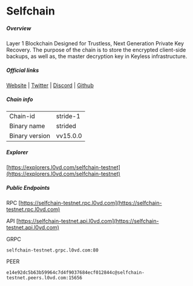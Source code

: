 # Selfchain


##### Overview
Layer 1 Blockchain Designed for Trustless, Next Generation Private Key Recovery. The purpose of the chain is to store the encrypted client-side backups, as well as, the master decryption key in Keyless infrastructure.


##### Official links
[Website](https://selfchain.xyz/) | [Twitter](https://twitter.com/selfchainxyz) | [Discord](https://discord.gg/selfchainxyz) | [Github]()

##### Chain info

|  |  |
| ------ | ------ |
| Chain-id | stride-1 |
| Binary name | strided |
| Binary version | vv15.0.0 |

##### Explorer
[https://explorers.l0vd.com/selfchain-testnet](https://explorers.l0vd.com/selfchain-testnet)

##### Public Endpoints
RPC
[https://selfchain-testnet.rpc.l0vd.com](https://selfchain-testnet.rpc.l0vd.com)

API
[https://selfchain-testnet.api.l0vd.com](https://selfchain-testnet.api.l0vd.com)

GRPC
```
selfchain-testnet.grpc.l0vd.com:80
```

PEER
```
e14e92dc5b63b59964c7d4f9037684ecf012844c@selfchain-testnet.peers.l0vd.com:15656
```

